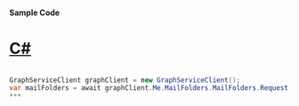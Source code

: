 #### Sample Code
# [C#](#tab/c-sharp)

```C#

GraphServiceClient graphClient = new GraphServiceClient();
var mailFolders = await graphClient.Me.MailFolders.MailFolders.Request().GetAsync();
*** 

```